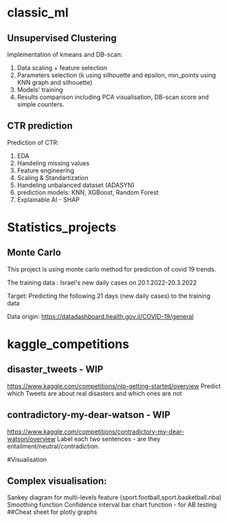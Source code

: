 # classic_ml
## Unsupervised Clustering

Implementation of kmeans and DB-scan:
1. Data scaling + feature selection
2. Parameters selection (k using silhouette and epsilon, min_points using KNN graph and silhouette)
3. Models' training
4. Results comparison including PCA visualisation, DB-scan score and simple counters.

## CTR prediction
Prediction of CTR:
1. EDA
2. Handeling missing values
3. Feature engineering
4. Scaling & Standartization
5. Handeling unbalanced dataset (ADASYN)
6. prediction models: KNN, XGBoost, Random Forest
7. Explainable AI - SHAP

# Statistics_projects
## Monte Carlo
This project is using monte carlo method for prediction of covid 19 trends.

The training data : Israel's new daily cases on 20.1.2022-20.3.2022

Target: Predicting the following 21 days (new daily cases) to the training data

Data origin: https://datadashboard.health.gov.il/COVID-19/general

# kaggle_competitions

## disaster_tweets - WIP
https://www.kaggle.com/competitions/nlp-getting-started/overview
Predict which Tweets are about real disasters and which ones are not

## contradictory-my-dear-watson - WIP
https://www.kaggle.com/competitions/contradictory-my-dear-watson/overview
Label each two sentences - are they entailment/neutral/contradiction.

#Visualisation
## Complex visualisation:
Sankey diagram for multi-levels feature (sport.football,sport.basketball.nba)
Smoothing function
Confidence interval bar chart function - for AB testing
##Cheat sheet for plotly graphs
